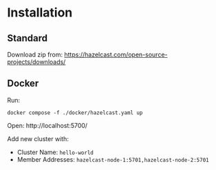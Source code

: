 # Installation

## Standard

Download zip from: https://hazelcast.com/open-source-projects/downloads/

## Docker

Run:

```shell
docker compose -f ./docker/hazelcast.yaml up
```

Open: http://localhost:5700/

Add new cluster with:

* Cluster Name: `hello-world`
* Member Addresses: `hazelcast-node-1:5701,hazelcast-node-2:5701`